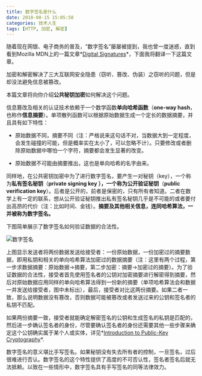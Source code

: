 ```yaml
---
title: 数字签名是什么
date: 2018-08-15 15:05:58
categories: 技术人生
tags: [HTTP, 加密, 解密]
---
```


随着现在网银、电子商务的普及，“数字签名”屡屡被提到，我也曾一度迷惑，直到看到Mozilla MDN上的一篇文章*[Digital Signatures](https://developer.mozilla.org/en-US/docs/Archive/Security/Digital_Signatures)*，下面我将翻译一下这篇文章。

加密和解密解决了三大互联网安全隐患（窃听、篡改、伪装）之窃听的问题，但是却没法避免信息被篡改。

本篇文章将向你介绍**公共秘钥加密**如何解决这个问题。

<!--more-->

信息篡改及相关的认证技术依赖于一个数学函数**单向哈希函数**（**one-way hash**，也称作**信息摘要**）。单项散列函数可以根据原始数据生成一个定长的数据摘要，并且具有如下特性：

- 原始数据不同，摘要不同（注：严格说来这句话不对，当数据大到一定程度，会发生碰撞的可能，但是概率实在太小了，可以忽略不计）。只要修改或者删除原始数据中哪怕一个字符，摘要都会发生显著的改变。

- 原始数据不可能由摘要推出，这也是单向哈希的名字由来。

同样地，在公共密钥加密中为了进行数字签名，要产生一对秘钥（key），一个称为**私有签名秘钥**（**private signing key **），一个称为**公开验证秘钥**（**public verification key**）。后者是公开的，前者是保密的，只有所有者知道。二者在数学上有一定的联系，想从公开验证秘钥推出私有签名秘钥几乎是不可能的或者要付出高昂的代价（注：比如时间、金钱）。**摘要及其他相关信息，连同哈希算法，一并被称为数字签名。**

下图简单展示了数字签名如何验证数据的合法性。

![数字签名](https://wocanmei-hexo.nos-eastchina1.126.net/%E6%95%B0%E5%AD%97%E7%AD%BE%E5%90%8D%E6%98%AF%E4%BB%80%E4%B9%88/1-digital_signatures.png)

上图显示发送者将两份数据发送给接受者：一份原始数据，一份加密过的摘要数据，即用私钥和相关的单向哈希算法加密过的数据摘要（注：这里有两个过程，第一步求数据摘要：原始数据->摘要，第二步加密：摘要->加密过的摘要）。为了验证数据的合法性，接受者首先使用签名者的公钥对加密摘要进行解密得到摘要，然后对原始数据应用同样的单向哈希算法得到一份新的摘要（单项哈希算法会和数据一并发送给接受者，图中未标出），最后，接受者对比这两份摘要。如果二者一致，那么说明数据没有篡改，否则数据可能被篡改或者发送过来的公钥和签名者的私钥不匹配。

如果两份摘要一致，接受者就能确定解密签名的公钥和生成签名的私钥是匹配的，然后进一步确认签名者的身份，尽管要确认签名者的身份还需要其他一些步骤来确定这个公钥确实属于某个人或实体，详见*[Introduction to Public-Key Cryptography](https://developer.mozilla.org/en-US/docs/Introduction_to_Public-Key_Cryptography)*.

数字签名的意义堪比手写签名。如果秘钥没有失去所有者的控制，一旦签名，过后很难进行否认。数字签名的这个特性提供了高度的不可否认性，签名者签名后就无法抵赖。以致在一些情形中，数字签名具有手写签名的同等法律效力。

